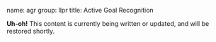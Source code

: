 name: agr
group: llpr
title: Active Goal Recognition


<div class="alert alert-info" role="alert">
  <strong>Uh-oh!</strong>
  This content is currently being written or updated, and will be restored shortly.
</div>
